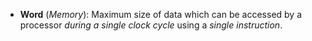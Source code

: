 - **Word** (*Memory*): Maximum size of data which can be accessed by a processor *during a single clock cycle* using a *single instruction*.